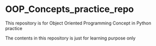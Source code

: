 # OOP_Concepts_practice_repo
This repository is for Object Oriented Programming Concept in Python practice

The contents in this repository is just for learning purpose only

